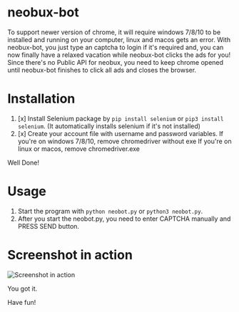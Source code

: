 # neobux-bot

To support newer version of chrome, it will require windows 7/8/10 to be installed and running on your computer, linux and macos gets an error.
With neobux-bot, you just type an captcha to login if it's required and, you can now finally have a relaxed vacation while neobux-bot clicks the ads for you!
Since there's no Public API for neobux, you need to keep chrome opened until neobux-bot finishes to click all ads and closes the browser.

# Installation

1. [x] Install Selenium package by ```pip install selenium``` or ```pip3 install selenium```. (It automatically installs selenium if it's not installed)
2. [x] Create your account file with username and password variables.
If you're on windows 7/8/10, remove chromedriver without exe
If you're on linux or macos, remove chromedriver.exe

Well Done!

# Usage

1. Start the program with ```python neobot.py``` or ```python3 neobot.py```.
2. After you start the neobot.py, you need to enter CAPTCHA manually and PRESS SEND button.

# Screenshot in action

![Screenshot in action](https://cdn.discordapp.com/attachments/352944118864805889/785092880472735754/403.PNG)

You got it.

Have fun!
